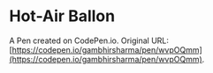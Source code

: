 # Hot-Air Ballon

A Pen created on CodePen.io. Original URL: [https://codepen.io/gambhirsharma/pen/wvpOQmm](https://codepen.io/gambhirsharma/pen/wvpOQmm).


